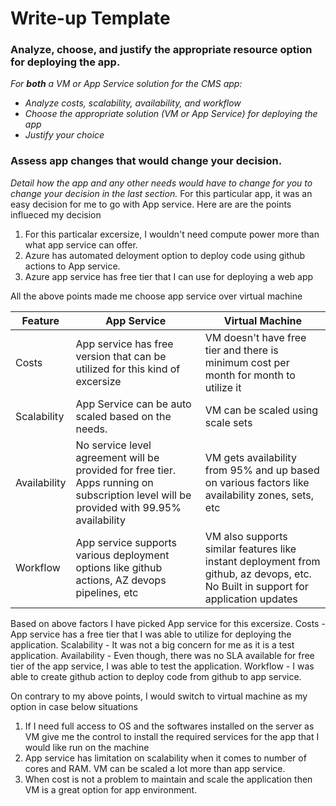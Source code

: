 # Write-up Template

### Analyze, choose, and justify the appropriate resource option for deploying the app.

*For **both** a VM or App Service solution for the CMS app:*
- *Analyze costs, scalability, availability, and workflow*
- *Choose the appropriate solution (VM or App Service) for deploying the app*
- *Justify your choice*

### Assess app changes that would change your decision.

*Detail how the app and any other needs would have to change for you to change your decision in the last section.* 
For this particular app, it was an easy decision for me to go with App service. Here are are the points influeced my decision 
1. For this particalar excersize, I wouldn't need compute power more than what app service can offer. 
2. Azure has automated deloyment option to deploy code using github actions to App service. 
3. Azure app service has free tier that I can use for deploying a web app

All the above points made me choose app service over virtual machine

| Feature     | App Service   | Virtual Machine |
| ----------- | ----------- |     -----------   |
| Costs       | App service has free version that can be utilized for this kind of excersize       | VM doesn't have free tier and there is minimum cost per month for month to utilize it
| Scalability   | App Service can be auto scaled based on the needs. | VM can be scaled using scale sets
| Availability   | No service level agreement will be provided for free tier. Apps running on subscription level will be provided with 99.95% availability  | VM gets availability from 95% and up based on various factors like availability zones, sets, etc
| Workflow   | App service supports various deployment options like github actions, AZ devops pipelines, etc      | VM also supports similar features like instant deployment from github, az devops, etc. No Built in support for application updates


Based on above factors I have picked App service for this excersize. Costs - App service has a free tier that I was able to utilize for deploying the application. Scalability - It was not a big concern for me as it is a test application. Availability - Even though, there was no SLA available for free tier of the app service, I was able to test the application. Workflow - I was able to create github action to deploy code from github to app service.

On contrary to my above points, I would switch to virtual machine as my option in case below situations 

1. If I need full access to OS and the softwares installed on the server as VM give me the control to install the required services for the app that I would like run on the machine
2. App service has limitation on scalability when it comes to number of cores and RAM. VM can be scaled a lot more than app service.
3. When cost is not a problem to maintain and scale the application then VM is a great option for app environment.

